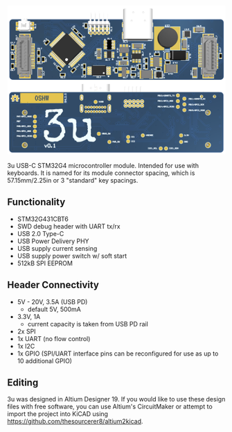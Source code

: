![alt text](https://github.com/ashandore/3u-module/raw/master/images/board.png "")

3u USB-C STM32G4 microcontroller module. Intended for use with keyboards. It is named for its module connector spacing, which is 57.15mm/2.25in or 3 "standard" key spacings.

## Functionality
- STM32G431CBT6
- SWD debug header with UART tx/rx
- USB 2.0 Type-C
- USB Power Delivery PHY
- USB supply current sensing
- USB supply power switch w/ soft start
- 512kB SPI EEPROM
## Header Connectivity
- 5V - 20V, 3.5A (USB PD)
  - default 5V, 500mA
- 3.3V, 1A
  - current capacity is taken from USB PD rail
- 2x SPI
- 1x UART (no flow control)
- 1x I2C
- 1x GPIO (SPI/UART interface pins can be reconfigured for use as up to 10 additional GPIO)
## Editing
3u was designed in Altium Designer 19. If you would like to use these design files with free software, you can use Altium's CircuitMaker or attempt to import the project into KiCAD using https://github.com/thesourcerer8/altium2kicad. 
